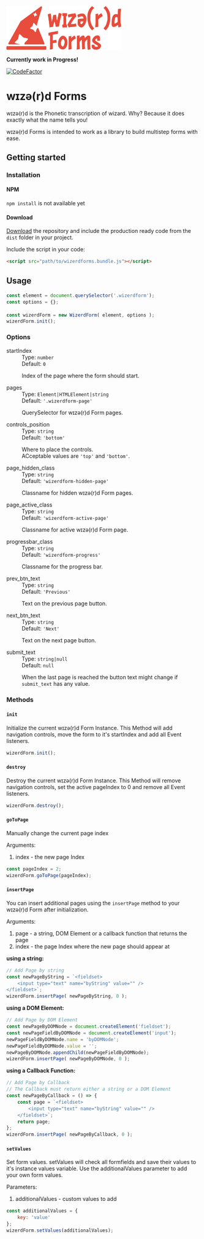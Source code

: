 <img src="https://raw.githubusercontent.com/SteinRein/wizerd-forms/master/assets/wizerd-forms-logo.svg" width="300">

<b>Currently work in Progress!</b>

[![CodeFactor](https://www.codefactor.io/repository/github/steinrein/wizerd-forms/badge)](https://www.codefactor.io/repository/github/steinrein/wizerd-forms)

# wɪzə(r)d Forms
wɪzə(r)d is the Phonetic transcription of wizard. 
Why? Because it does exactly what the name tells you!

wɪzə(r)d Forms is intended to work as a library to build multistep forms with ease.

## Getting started

### Installation

#### NPM
`npm install` is not available yet

#### Download
[Download](https://github.com/SteinRein/wizerd-forms/archive/master.zip) the repository and include the production ready code from the <code>dist</code> folder in your project.

Include the script in your code:
```html
<script src="path/to/wizerdforms.bundle.js"></script>
```

## Usage
```javascript
const element = document.querySelector('.wizerdform');
const options = {};

const wizerdForm = new WizerdForm( element, options );
wizerdForm.init();
```

### Options
<dl>
  <dt>startIndex</dt>
  <dd>
    Type: <code>number</code><br>
    Default: <code>0</code>
    <p>
      Index of the page where the form should start.
    </p>
  </dd>
  <dt>pages</dt>
  <dd>
    Type: <code>Element|HTMLElement|string</code><br>
    Default: <code>'.wizerdform-page'</code>
    <p>
			QuerySelector for wɪzə(r)d Form pages.
    </p>
  </dd>
  <dt>controls_position</dt>
  <dd>
    Type: <code>string</code><br>
    Default: <code>'bottom'</code>
    <p>
      Where to place the controls.<br>
      ACceptable values are <code>'top'</code> and <code>'bottom'</code>.
    </p>
  </dd>
  <dt>page_hidden_class</dt>
  <dd>
    Type: <code>string</code><br>
    Default: <code>'wizerdform-hidden-page'</code>
    <p>
      Classname for hidden wɪzə(r)d Form pages.
    </p>
  </dd>
  <dt>page_active_class</dt>
  <dd>
    Type: <code>string</code><br>
    Default: <code>'wizerdform-active-page'</code>
    <p>
      Classname for active wɪzə(r)d Form page.
    </p>
  </dd>
  <dt>progressbar_class</dt>
  <dd>
    Type: <code>string</code><br>
    Default: <code>'wizerdform-progress'</code>
    <p>
      Classname for the progress bar.
    </p>
  </dd>
	<dt>prev_btn_text</dt>
  <dd>
    Type: <code>string</code><br>
    Default: <code>'Previous'</code>
    <p>
      Text on the previous page button.
    </p>
  </dd>
	<dt>next_btn_text</dt>
  <dd>
    Type: <code>string</code><br>
    Default: <code>'Next'</code>
    <p>
      Text on the next page button.
    </p>
  </dd>
	<dt>submit_text</dt>
  <dd>
    Type: <code>string|null</code><br>
    Default: <code>null</code>
    <p>
      When the last page is reached the button text might change if <code>submit_text</code> has any value.
    </p>
  </dd>
</dl>

### Methods

#### `init`
Initialize the current wɪzə(r)d Form Instance.
This Method will add navigation controls, move the form to it's startIndex and add all Event listeners.

```javascript
wizerdForm.init();
```

#### `destroy`
Destroy the current wɪzə(r)d Form Instance.
This Method will remove navigation controls, set the active pageIndex to 0 and remove all Event listeners.
```javascript
wizerdForm.destroy();
```

#### `goToPage`
Manually change the current page index

Arguments:
1. index - the new page Index

```javascript
const pageIndex = 2;
wizerdForm.goToPage(pageIndex);
```

#### `insertPage`
You can insert additional pages using the `insertPage` method to your wɪzə(r)d Form after initialization.

Arguments:
1. page - a string, DOM Element or a callback function that returns the page
2. index - the page Index where the new page should appear at

**using a string:**
```javascript
// Add Page by string
const newPageByString = `<fieldset>
	<input type="text" name="byString" value="" />
</fieldset>`;
wizerdForm.insertPage( newPageByString, 0 );
```

**using a DOM Element:**
```javascript
// Add Page by DOM Element
const newPageByDOMNode = document.createElement('fieldset');
const newPageFieldByDOMNode = document.createElement('input');
newPageFieldByDOMNode.name = 'byDOMNode';
newPageFieldByDOMNode.value = '';
newPageByDOMNode.appendChild(newPageFieldByDOMNode);
wizerdForm.insertPage( newPageByDOMNode, 0 );
```

**using a Callback Function:**
```javascript
// Add Page by Callback
// The Callback must return either a string or a DOM Element
const newPageByCallback = () => {
	const page = `<fieldset>
		<input type="text" name="byString" value="" />
	</fieldset>`;
	return page;
};
wizerdForm.insertPage( newPageByCallback, 0 );
```

#### `setValues`
Set form values. setValues will check all formfields and save their values to it's instance values variable.
Use the additionalValues parameter to add your own form values.

Parameters:
1. additionalValues - custom values to add

```javascript
const additionalValues = {
	key: 'value'
};
wizerdForm.setValues(additionalValues);
```

